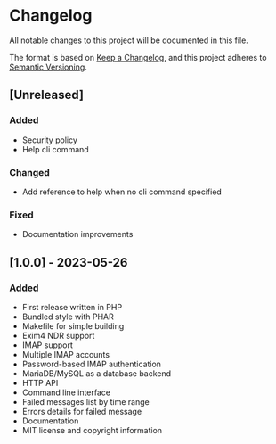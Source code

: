 # Changelog

All notable changes to this project will be documented in this file.

The format is based on [Keep a Changelog](https://keepachangelog.com/en/1.0.0/),
and this project adheres to [Semantic Versioning](https://semver.org/spec/v2.0.0.html).

## [Unreleased]

### Added

- Security policy
- Help cli command

### Changed

- Add reference to help when no cli command specified

### Fixed

- Documentation improvements

## [1.0.0] - 2023-05-26

### Added

- First release written in PHP
- Bundled style with PHAR
- Makefile for simple building
- Exim4 NDR support
- IMAP support
- Multiple IMAP accounts
- Password-based IMAP authentication
- MariaDB/MySQL as a database backend
- HTTP API
- Command line interface
- Failed messages list by time range
- Errors details for failed message
- Documentation
- MIT license and copyright information
